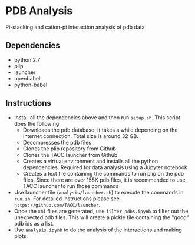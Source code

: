 # PDB Analysis
Pi-stacking and cation-pi interaction analysis of pdb data

## Dependencies
* python 2.7
* plip
* launcher
* openbabel
* python-babel

## Instructions
* Install all the dependencies above and then run `setup.sh`. This script does the following
    * Downloads the pdb database. It takes a while depending on the internet connection. Total size is around 32 GB.
    * Decompresses the pdb files
    * Clones the plip repository from Github
    * Clones the TACC launcher from Github
    * Creates a virtual environment and installs all the python dependencies. Required for data analysis using a Jupyter notebook
    * Creates a text file containing the commands to run plip on the pdb files. Since there are over 155K pdb files, it is recommended to use TACC launcher to run those commands
* Use launcher file (`analysis/launcher.sh`) to execute the commands in `run.sh`. For detailed instructions please see `https://github.com/TACC/launcher`. 
* Once the `xml` files are generated, use `filter_pdbs.ipynb` to filter out the unexpected pdb files. This will create a pickle file containing the "good" pdb ids as a list.
* Use `analysis.ipynb` to do the analysis of the interactions and making plots.
